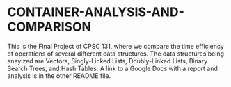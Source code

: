 # CONTAINER-ANALYSIS-AND-COMPARISON

This is the Final Project of CPSC 131, where we compare the time efficiency of operations of several different data structures.
The data structures being anaylzed are Vectors, Singly-Linked Lists, Doubly-Linked Lists, Binary Search Trees, and Hash Tables.
A link to a Google Docs with a report and analysis is in the other README file.
